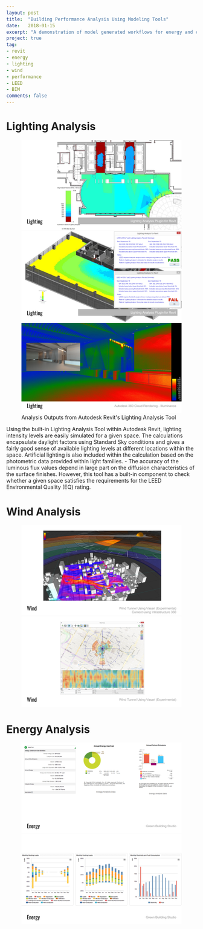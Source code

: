 ```yaml
---
layout: post
title:  "Building Performance Analysis Using Modeling Tools"
date:   2018-01-15
excerpt: "A demonstration of model generated workflows for energy and environmental analysis"
project: true
tag:
- revit 
- energy
- lighting
- wind
- performance
- LEED
- BIM
comments: false
---
```


# Lighting Analysis
<figure class="third">
<a href="/projects/20180117_environmental_analysis/img/01_lighting.png"><img src="/projects/20180117_environmental_analysis/img/01_lighting.png"></a>
<a href="/projects/20180117_environmental_analysis/img/02_lighting.png"><img src="/projects/20180117_environmental_analysis/img/02_lighting.png"></a>
<a href="/projects/20180117_environmental_analysis/img/03_lighting.png"><img src="/projects/20180117_environmental_analysis/img/03_lighting.png"></a>
<figurecaption>Analysis Outputs from Autodesk Revit's Lighting Analysis Tool</figurecaption>
</figure>
Using the built-in Lighting Analysis Tool within Autodesk Revit, lighting intensity levels are easily simulated for a given space. The calculations encapsulate daylight factors using Standard Sky conditions and gives a fairly good sense of available lighting levels at different locations within the space. Artificial lighting is also included within the calculation based on the photometric data provided within light families.
-
The accuracy of the luminous flux values depend in large part on the diffusion characteristics of the surface finishes. However, this tool has a built-in component to check whether a given space satisfies the requirements for the LEED Environmental Quality (EQ) rating.

# Wind Analysis
<figure class="half">
<a href="/projects/20180117_environmental_analysis/img/04_wind.png"><img src="/projects/20180117_environmental_analysis/img/04_wind.png"></a>
<a href="/projects/20180117_environmental_analysis/img/05_wind.png"><img src="/projects/20180117_environmental_analysis/img/05_wind.png"></a>
</figure>

# Energy Analysis
<figure class="half">
<a href="/projects/20180117_environmental_analysis/img/06_energy.png"><img src="/projects/20180117_environmental_analysis/img/06_energy.png"></a>
<a href="/projects/20180117_environmental_analysis/img/07_energy.png"><img src="/projects/20180117_environmental_analysis/img/07_energy.png"></a>
</figure>
